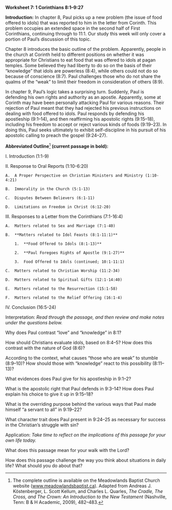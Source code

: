 **Worksheet 7: 1 Corinthians 8:1–9:27**

**Introduction:** In chapter 8, Paul picks up a new problem (the issue of food offered to idols) that was reported to him in the letter from Corinth. This problem occupies an extended space in the second half of First Corinthians, continuing through to 11:1. Our study this week will only cover a portion of Paul’s discussion of this topic.

Chapter 8 introduces the basic outline of the problem. Apparently, people in the church at Corinth held to different positions on whether it was appropriate for Christians to eat food that was offered to idols at pagan temples. Some believed they had liberty to do so on the basis of their “knowledge” that idols are powerless (8:4), while others could not do so because of conscience (8:7). Paul challenges those who do not share the qualms of the “weak” to limit their freedom in consideration of others (8:9).

In chapter 9, Paul’s logic takes a surprising turn. Suddenly, Paul is defending his own rights and authority as an apostle. Apparently, some at Corinth may have been personally attacking Paul for various reasons. Their rejection of Paul meant that they had rejected his previous instructions on dealing with food offered to idols. Paul responds by defending his apostleship (9:1–14), and then reaffirming his apostolic rights (9:15–18), including his freedom to accept or reject various kinds of foods (9:19–23). In doing this, Paul seeks ultimately to exhibit self-discipline in his pursuit of his apostolic calling to preach the gospel (9:24–27).

**Abbreviated Outline**[^1] **(current passage in bold):**

I.  Introduction (1:1-9)

II. Response to Oral Reports (1:10-6:20)

    A.  A Proper Perspective on Christian Ministers and Ministry (1:10-4:21)

    B.  Immorality in the Church (5:1-13)

    C.  Disputes Between Believers (6:1-11)

    D.  Limitations on Freedom in Christ (6:12-20)

III. Responses to a Letter from the Corinthians (7:1-16:4)

    A.  Matters related to Sex and Marriage (7:1-40)

    B.  **Matters related to Idol Feasts (8:1-11:1)**

        1.  **Food Offered to Idols (8:1-13)**

        2.  **Paul Foregoes Rights of Apostle (9:1-27)**

        3.  Food Offered to Idols (continued; 10:1-11:1)

    C.  Matters related to Christian Worship (11:2-34)

    D.  Matters related to Spiritual Gifts (12:1-14:40)

    E.  Matters related to the Resurrection (15:1-58)

    F.  Matters related to the Relief Offering (16:1-4)

IV. Conclusion (16:5-24)

Interpretation: *Read through the passage, and then review and make notes under the questions below.*

Why does Paul contrast “love” and “knowledge” in 8:1?

How should Christians evaluate idols, based on 8:4–5? How does this contrast with the nature of God (8:6)?

According to the context, what causes “those who are weak” to stumble (8:9–10)? How should those with “knowledge” react to this possibility (8:11–13)?

What evidences does Paul give for his apostleship in 9:1–2?

What is the apostolic right that Paul defends in 9:3–14? How does Paul explain his choice to give it up in 9:15–18?

What is the overriding purpose behind the various ways that Paul made himself “a servant to all” in 9:19–22?

What character trait does Paul present in 9:24–25 as necessary for success in the Christian’s struggle with sin?

Application: *Take time to reflect on the implications of this passage for your own life today.*

What does this passage mean for your walk with the Lord?

How does this passage challenge the way you think about situations in daily life? What should you do about that?

[^1]: The complete outline is available on the Meadowlands Baptist Church website (www.meadowlandsbaptist.ca). Adapted from Andreas J. Köstenberger, L. Scott Kellum, and Charles L. Quarles, *The Cradle, The Cross, and The Crown: An Introduction to the New Testament* (Nashville, Tenn: B & H Academic, 2009), 482–483.
